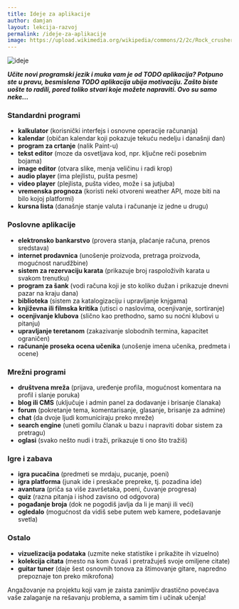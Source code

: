 ```yaml
---
title: Ideje za aplikacije
author: damjan
layout: lekcija-razvoj
permalink: /ideje-za-aplikacije
image: https://upload.wikimedia.org/wikipedia/commons/2/2c/Rock_crusher_gears.jpg
---
```


<img src="{{page.image}}" class="full" alt="ideje">

***Učite novi programski jezik i muka vam je od TODO aplikacija? Potpuno ste u pravu, besmislena TODO aplikacija ubija motivaciju. Zašto biste uošte to radili, pored toliko stvari koje možete napraviti. Ovo su samo neke...***

### Standardni programi

* **kalkulator** (korisnički interfejs i osnovne operacije računanja)
* **kalendar** (običan kalendar koji pokazuje tekuću nedelju i današnji dan)
* **program za crtanje** (nalik Paint-u)
* **tekst editor** (moze da osvetljava kod, npr. ključne reči posebnim bojama)
* **image editor** (otvara slike, menja veličinu i radi krop)
* **audio player** (ima plejlistu, pušta pesme)
* **video player** (plejlista, pušta video, može i sa jutjuba)
* **vremenska prognoza** (koristi neki otvoreni weather API, moze biti na bilo kojoj platformi)
* **kursna lista** (današnje stanje valuta i računanje iz jedne u drugu)

### Poslovne aplikacije

* **elektronsko bankarstvo** (provera stanja, plaćanje računa, prenos sredstava)
* **internet prodavnica** (unošenje proizvoda, pretraga proizvoda, mogućnost narudžbine)
* **sistem za rezervaciju karata** (prikazuje broj raspoloživih karata u svakom trenutku)
* **program za šank** (vodi računa koji je sto koliko dužan i prikazuje dnevni pazar na kraju dana)
* **biblioteka** (sistem za katalogizaciju i upravljanje knjgama)
* **književna ili filmska kritika** (utisci o naslovima, ocenjivanje, sortiranje)
* **ocenjivanje klubova** (slično kao prethodno, samo su noćni klubovi u pitanju)
* **upravljanje teretanom** (zakazivanje slobodnih termina, kapacitet ograničen)
* **računanje proseka ocena učenika** (unošenje imena učenika, predmeta i ocene)

### Mrežni programi

* **društvena mreža** (prijava, uređenje profila, mogućnost komentara na profil i slanje poruka)
* **blog ili CMS** (uključuje i admin panel za dodavanje i brisanje članaka)
* **forum** (pokretanje tema, komentarisanje, glasanje, brisanje za admine)
* **chat** (da dvoje ljudi komuniciraju preko mreže)
* **search engine** (uneti gomilu članak u bazu i napraviti dobar sistem za pretragu)
* **oglasi** (svako nešto nudi i traži, prikazuje ti ono što tražiš)

### Igre i zabava

* **igra pucačina** (predmeti se mrdaju, pucanje, poeni)
* **igra platforma** (junak ide i preskače prepreke, tj. pozadina ide)
* **avantura** (priča sa više završetaka, poeni, čuvanje progresa)
* **quiz** (razna pitanja i ishod zavisno od odgovora)
* **pogađanje broja** (dok ne pogodiš javlja da li je manji ili veći)
* **ogledalo** (mogućnost da vidiš sebe putem web kamere, podešavanje svetla)

### Ostalo

* **vizuelizacija podataka** (uzmite neke statistike i prikažite ih vizuelno)
* **kolekcija citata** (mesto na kom čuvaš i pretražuješ svoje omiljene citate)
* **guitar tuner** (daje šest osnovnih tonova za štimovanje gitare, napredno prepoznaje ton preko mikrofona)

Angažovanje na projektu koji vam je zaista zanimljiv drastično povećava vaše zalaganje na rešavanju problema, a samim tim i učinak učenja!
